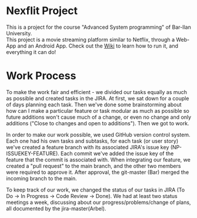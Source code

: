 # Nexflit Project
This is a project for the course "Advanced System programming" of Bar-Ilan University.
<br>
This project is a movie streaming platform similar to Netflix, through a Web-App and an Android App.
Check out the [Wiki](Wiki) to learn how to run it, and everything it can do!

# Work Process
To make the work fair and efficient -  we divided our tasks equally as much as possible and created tasks in the JIRA. At first, we sat down for a couple of days planning each task. Then we've done some brainstorming about how can I make a particular feature or task modular as much as possible so future additions won't cause much of a change, or even no change and only additions ("Close to changes and open to additions"). Then we got to work.

In order to make our work possible, we used GitHub version control system. Each one had his own tasks and subtasks, for each task (or user story) we've created a feature branch with its associated JIRA's issue key (NP-ISSUEKEY-FEATURE). Each commit we've added the issue key of the feature that the commit is associated with. 
When integrating our feature, we created a "pull request" to the main branch, and the other two members were required to approve it. After approval, the git-master (Bar) merged the incoming branch to the main.

To keep track of our work, we changed the status of our tasks in JIRA (To Do -> In Progress -> Code Review -> Done). We had at least two status meetings a week, discussing about our progress/problems/change of plans, all documented by the jira-master(Arbel).